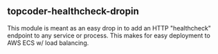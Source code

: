## topcoder-healthcheck-dropin

This module is meant as an easy drop in to add an HTTP "healthcheck" endpoint to any service or process. This makes for easy deployment to AWS ECS w/ load balancing.
